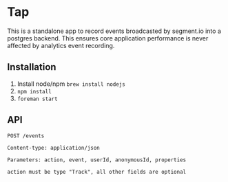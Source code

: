 Tap
=======

This is a standalone app to record events broadcasted by segment.io into a postgres backend. This ensures core application performance is never affected by analytics event recording.


## Installation

1. Install node/npm `brew install nodejs`
2. `npm install`
3. `foreman start`


## API

```
POST /events

Content-type: application/json

Parameters: action, event, userId, anonymousId, properties

action must be type "Track", all other fields are optional
```

